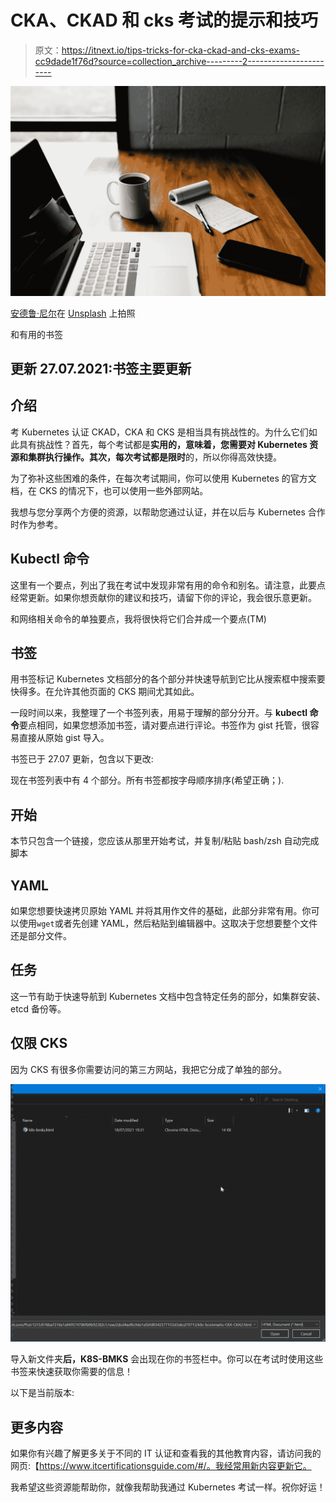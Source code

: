 # CKA、CKAD 和 cks 考试的提示和技巧

> 原文：<https://itnext.io/tips-tricks-for-cka-ckad-and-cks-exams-cc9dade1f76d?source=collection_archive---------2----------------------->

![](img/76eefadb720ee3fda0876c6e7aa2e128.png)

[安德鲁·尼尔](https://unsplash.com/@andrewtneel?utm_source=unsplash&utm_medium=referral&utm_content=creditCopyText)在 [Unsplash](https://unsplash.com/?utm_source=unsplash&utm_medium=referral&utm_content=creditCopyText) 上拍照

和有用的书签

## 更新 27.07.2021:书签主要更新

## 介绍

考 Kubernetes 认证 CKAD，CKA 和 CKS 是相当具有挑战性的。为什么它们如此具有挑战性？首先，每个考试都是**实用的，**意味着，您需要对 Kubernetes 资源和集群执行操作。其次，每次考试都是**限时**的，所以你得高效快捷。

为了弥补这些困难的条件，在每次考试期间，你可以使用 Kubernetes 的官方文档，在 CKS 的情况下，也可以使用一些外部网站。

我想与您分享两个方便的资源，以帮助您通过认证，并在以后与 Kubernetes 合作时作为参考。

## Kubectl 命令

这里有一个要点，列出了我在考试中发现非常有用的命令和别名。请注意，此要点经常更新。如果你想贡献你的建议和技巧，请留下你的评论，我会很乐意更新。

和网络相关命令的单独要点，我将很快将它们合并成一个要点(TM)

## 书签

用书签标记 Kubernetes 文档部分的各个部分并快速导航到它比从搜索框中搜索要快得多。在允许其他页面的 CKS 期间尤其如此。

一段时间以来，我整理了一个书签列表，用易于理解的部分分开。与 **kubectl 命令**要点相同，如果您想添加书签，请对要点进行评论。书签作为 gist 托管，很容易直接从原始 gist 导入。

书签已于 27.07 更新，包含以下更改:

现在书签列表中有 4 个部分。所有书签都按字母顺序排序(希望正确；).

## 开始

本节只包含一个链接，您应该从那里开始考试，并复制/粘贴 bash/zsh 自动完成脚本

## YAML

如果您想要快速拷贝原始 YAML 并将其用作文件的基础，此部分非常有用。你可以使用`wget`或者先创建 YAML，然后粘贴到编辑器中。这取决于您想要整个文件还是部分文件。

## 任务

这一节有助于快速导航到 Kubernetes 文档中包含特定任务的部分，如集群安装、etcd 备份等。

## 仅限 CKS

因为 CKS 有很多你需要访问的第三方网站，我把它分成了单独的部分。

![](img/ad147d043743e19467a2b05a0a09e37e.png)

导入新文件夹**后，K8S-BMKS** 会出现在你的书签栏中。你可以在考试时使用这些书签来快速获取你需要的信息！

以下是当前版本:

## 更多内容

如果你有兴趣了解更多关于不同的 IT 认证和查看我的其他教育内容，请访问我的网页:【https://www.itcertificationsguide.com/#/。我经常用新内容更新它。

我希望这些资源能帮助你，就像我帮助我通过 Kubernetes 考试一样。祝你好运！